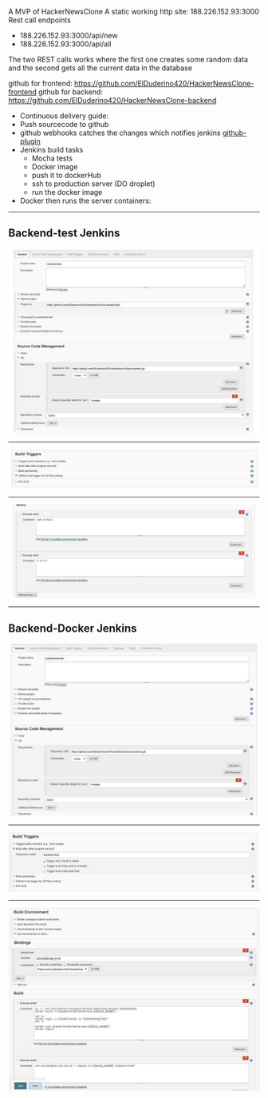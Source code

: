 A MVP of HackerNewsClone
A static working http site: 188.226.152.93:3000
Rest call endpoints
- 188.226.152.93:3000/api/new
- 188.226.152.93:3000/api/all
                        
The two REST calls works where the first one creates some random data and the second gets all the current data in the database

github for frontend: https://github.com/ElDuderino420/HackerNewsClone-frontend
github for backend: https://github.com/ElDuderino420/HackerNewsClone-backend


- Continuous delivery guide:
- Push sourcecode to github
- github webhooks catches the changes which notifies jenkins
[github-plugin]
- Jenkins build tasks
  -  Mocha tests
  -  Docker image
  -  push it to dockerHub
  -  ssh to production server (DO droplet)
  -  run the docker image
- Docker then runs the server containers:
***

## Backend-test Jenkins
![alt text][scm-test]
***
![alt text][bt-test]
***
![alt text][es-test]
***
## Backend-Docker Jenkins
![alt text][scm-docker]
***
![alt text][bt-docker]
***
![alt text][es-docker]
  
[github-plugin]: https://github.com/ElDuderino420/HackerNewsClone/blob/master/images/photo_2017-09-19_15-02-53.jpg "github plugin"
[scm-test]: https://github.com/ElDuderino420/HackerNewsClone/blob/master/images/photo_2017-09-19_15-03-13.jpg "Source Code Management for backend-test"
[bt-test]: https://github.com/ElDuderino420/HackerNewsClone/blob/master/images/photo_2017-09-19_15-03-26.jpg "Build Triggers for backend-test"
[es-test]: https://github.com/ElDuderino420/HackerNewsClone/blob/master/images/photo_2017-09-19_15-03-31.jpg "Executive Shell"
[scm-docker]: https://github.com/ElDuderino420/HackerNewsClone/blob/master/images/photo_2017-09-19_15-03-37.jpg "Source Code Management for backend-docker"
[bt-docker]: https://github.com/ElDuderino420/HackerNewsClone/blob/master/images/photo_2017-09-19_15-03-45.jpg "Build triggers for backend-docker"
[es-docker]: https://github.com/ElDuderino420/HackerNewsClone/blob/master/images/photo_2017-09-19_15-03-56.jpg "build environment, bindings and executive Shells"

